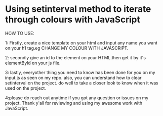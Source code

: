 # Using setinterval method to iterate through colours with JavaScript

HOW TO USE:

1: Firstly, create a nice template on your html and input any name you want on your h1 tag.eg CHANGE MY COLOUR WITH JAVASCRIPT.

2: secondly give an id to the element on your HTML.then get it by it's elementById on your js file.

3: lastly, everyother thing you need to know has been done for you on my input.js as seen on my repo. also, you can understand how to clear setinterval on the project. do well to take a closer look to know when it was used on the project.

4:please do reach out anytime if you got any question or issues on my project. Thank y'all for reviewing and using my awesome work with JavaScript.


 

 
